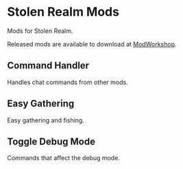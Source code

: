 # Stolen Realm Mods

Mods for Stolen Realm.

Released mods are available to download at [ModWorkshop](https://modworkshop.net/user/124854).

## Command Handler

Handles chat commands from other mods.

## Easy Gathering

Easy gathering and fishing.

## Toggle Debug Mode

Commands that affect the debug mode.
